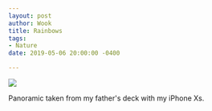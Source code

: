 ```yaml
---
layout: post
author: Wook
title: Rainbows
tags:
- Nature
date: 2019-05-06 20:00:00 -0400

---
```

![](/pics/rainbow-pano.jpeg)

Panoramic taken from my father's deck with my iPhone Xs.